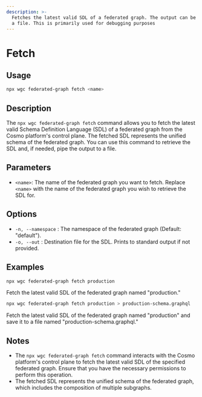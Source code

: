 ```yaml
---
description: >-
  Fetches the latest valid SDL of a federated graph. The output can be piped to
  a file. This is primarily used for debugging purposes
---
```


# Fetch

## Usage

```bash
npx wgc federated-graph fetch <name>
```

## Description

The `npx wgc federated-graph fetch` command allows you to fetch the latest valid Schema Definition Language (SDL) of a federated graph from the Cosmo platform's control plane. The fetched SDL represents the unified schema of the federated graph. You can use this command to retrieve the SDL and, if needed, pipe the output to a file.

## Parameters

* `<name>`: The name of the federated graph you want to fetch. Replace `<name>` with the name of the federated graph you wish to retrieve the SDL for.

## Options

* `-n, --namespace` : The namespace of the federated graph (Default: "default").
* `-o, --out` : Destination file for the SDL. Prints to standard output if not provided.

## Examples

```bash
npx wgc federated-graph fetch production
```

Fetch the latest valid SDL of the federated graph named "production."

```bash
npx wgc federated-graph fetch production > production-schema.graphql
```

Fetch the latest valid SDL of the federated graph named "production" and save it to a file named "production-schema.graphql."

## Notes

* The `npx wgc federated-graph fetch` command interacts with the Cosmo platform's control plane to fetch the latest valid SDL of the specified federated graph. Ensure that you have the necessary permissions to perform this operation.
* The fetched SDL represents the unified schema of the federated graph, which includes the composition of multiple subgraphs.
